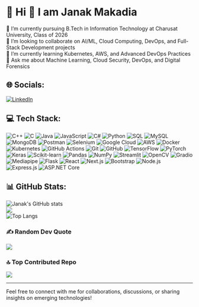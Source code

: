 # 💫 Hi 👋 I am Janak Makadia  

🔭 I’m currently pursuing B.Tech in Information Technology at Charusat University, Class of 2026  
👯 I’m looking to collaborate on AI/ML, Cloud Computing, DevOps, and Full-Stack Development projects  
🌱 I’m currently learning Kubernetes, AWS, and Advanced DevOps Practices  
💬 Ask me about Machine Learning, Cloud Security, DevOps, and Digital Forensics  

## 🌐 Socials:  
[![LinkedIn](https://img.shields.io/badge/LinkedIn-%230077B5.svg?logo=linkedin&logoColor=white)](https://www.linkedin.com/in/janak-makadia)  

## 💻 Tech Stack:  

![C++](https://img.shields.io/badge/C++-00599C?style=for-the-badge&logo=c%2B%2B&logoColor=white) ![C](https://img.shields.io/badge/C-00599C?style=for-the-badge&logo=c&logoColor=white) ![Java](https://img.shields.io/badge/Java-F89820?style=for-the-badge&logo=java&logoColor=white) ![JavaScript](https://img.shields.io/badge/javascript-%23323330.svg?style=for-the-badge&logo=javascript&logoColor=%23F7DF1E) ![C#](https://img.shields.io/badge/C%23-239120?style=for-the-badge&logo=c-sharp&logoColor=white) ![Python](https://img.shields.io/badge/python-3670A0?style=for-the-badge&logo=python&logoColor=ffdd54) ![SQL](https://img.shields.io/badge/SQL-4479A1?style=for-the-badge&logo=sql&logoColor=white) ![MySQL](https://img.shields.io/badge/MySQL-4479A1?style=for-the-badge&logo=mysql&logoColor=white) ![MongoDB](https://img.shields.io/badge/mongodb-%234ea94b.svg?style=for-the-badge&logo=mongodb&logoColor=white) ![Postman](https://img.shields.io/badge/Postman-FF6C37?style=for-the-badge&logo=postman&logoColor=white) ![Selenium](https://img.shields.io/badge/Selenium-43B02A?style=for-the-badge&logo=selenium&logoColor=white) ![Google Cloud](https://img.shields.io/badge/Google%20Cloud-%234285F4.svg?style=for-the-badge&logo=googlecloud&logoColor=white) ![AWS](https://img.shields.io/badge/AWS-%23FF9900.svg?style=for-the-badge&logo=amazon-aws&logoColor=white) ![Docker](https://img.shields.io/badge/docker-%23007ACC.svg?style=for-the-badge&logo=docker&logoColor=white) ![Kubernetes](https://img.shields.io/badge/kubernetes-%23326CE5.svg?style=for-the-badge&logo=kubernetes&logoColor=white) ![GitHub Actions](https://img.shields.io/badge/GitHub%20Actions-2088FF?style=for-the-badge&logo=github-actions&logoColor=white) ![Git](https://img.shields.io/badge/git-%23F05033.svg?style=for-the-badge&logo=git&logoColor=white) ![GitHub](https://img.shields.io/badge/github-%23121011.svg?style=for-the-badge&logo=github&logoColor=white) ![TensorFlow](https://img.shields.io/badge/TensorFlow-%23FF6F00.svg?style=for-the-badge&logo=TensorFlow&logoColor=white) ![PyTorch](https://img.shields.io/badge/PyTorch-%23EE4C2C.svg?style=for-the-badge&logo=PyTorch&logoColor=white) ![Keras](https://img.shields.io/badge/Keras-D00000?style=for-the-badge&logo=keras&logoColor=white) ![Scikit-learn](https://img.shields.io/badge/scikit--learn-F7931E?style=for-the-badge&logo=scikit-learn&logoColor=white) ![Pandas](https://img.shields.io/badge/Pandas-150458?style=for-the-badge&logo=pandas&logoColor=white) ![NumPy](https://img.shields.io/badge/NumPy-013243?style=for-the-badge&logo=numpy&logoColor=white) ![Streamlit](https://img.shields.io/badge/Streamlit-%23FF4B4B.svg?style=for-the-badge&logo=streamlit&logoColor=white) ![OpenCV](https://img.shields.io/badge/OpenCV-5C3EE8?style=for-the-badge&logo=opencv&logoColor=white) ![Gradio](https://img.shields.io/badge/Gradio-30E4C1?style=for-the-badge&logo=gradio&logoColor=white) ![Mediapipe](https://img.shields.io/badge/Mediapipe-5E97F6?style=for-the-badge&logo=mediapipe&logoColor=white) ![Flask](https://img.shields.io/badge/Flask-000000?style=for-the-badge&logo=flask&logoColor=white) ![React](https://img.shields.io/badge/react-%2320232a.svg?style=for-the-badge&logo=react&logoColor=%2361DAFB) ![Next.js](https://img.shields.io/badge/Next.js-%23000000.svg?style=for-the-badge&logo=next.js&logoColor=white) ![Bootstrap](https://img.shields.io/badge/bootstrap-%23563D7C.svg?style=for-the-badge&logo=bootstrap&logoColor=white) ![Node.js](https://img.shields.io/badge/node.js-6DA55F?style=for-the-badge&logo=node.js&logoColor=white) ![Express.js](https://img.shields.io/badge/express.js-%23404d59.svg?style=for-the-badge) ![ASP.NET Core](https://img.shields.io/badge/ASP.NET_Core-512BD4?style=for-the-badge&logo=asp.net&logoColor=white)
 

## 📊 GitHub Stats:  
![Janak's GitHub stats](https://github-readme-stats.vercel.app/api?username=janak-makadia345&theme=dark&show_icons=true)  
![](https://github-readme-streak-stats.herokuapp.com/?user=janak-makadia345&theme=dark&hide_border=false)<br/>
![Top Langs](https://github-readme-stats.vercel.app/api/top-langs/?username=janak-makadia345&theme=dark&layout=compact)  

### ✍️ Random Dev Quote  
![](https://quotes-github-readme.vercel.app/api?type=horizontal&theme=tokyonight)

### 🔝 Top Contributed Repo
![](https://github-contributor-stats.vercel.app/api?username=janak-makadia345&limit=5&theme=dark&combine_all_yearly_contributions=true)

---

Feel free to connect with me for collaborations, discussions, or sharing insights on emerging technologies!
